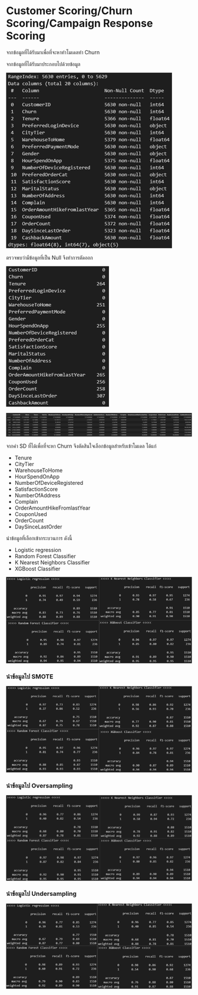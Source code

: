 # Customer Scoring/Churn Scoring/Campaign Response Scoring

จากข้อมูลที่ได้รับมาเพื่อที่จะหาทำโมเดลทำ Churn

จากข้อมูลที่ได้รับมาประกอบไปด้วยข้อมูล

![CSV](/Topic_3_Scoring/assets/images/CSV.png)

ตรวจพบว่ามีข้อมูลที่เป็น Null จึงทำการตัดออก

![CSV_NULL](/Topic_3_Scoring/assets/images/CSV_NULL.png)


![AGG_CSV](/Topic_3_Scoring/assets/images/AGG_CSV.png)

จากค่า SD ที่ได้เพื่อที่จะหา Churn จึงตัดสินใจเลือกข้อมูลสำหรับเข้าโมเดล ได้แก่
- Tenure
- CityTier
- WarehouseToHome	
- HourSpendOnApp	
- NumberOfDeviceRegistered	
- SatisfactionScore	
- NumberOfAddress	
- Complain	
- OrderAmountHikeFromlastYear	
- CouponUsed	
- OrderCount	
- DaySinceLastOrder

นำข้อมูลที่เลือกเข้ากระบวนการ ดังนี้
* Logistic regression
* Random Forest Classifier
* K Nearest Neighbors Classifier
* XGBoost Classifier

![MODEL](/Topic_3_Scoring/assets/images/MODEL.png)

### นำข้อมูลไป SMOTE

![SMOTE_MODEL](/Topic_3_Scoring/assets/images/SMOTE_MODEL.png)

### นำข้อมูลไป Oversampling

![OVERSAMPLING_MODEL](/Topic_3_Scoring/assets/images/OVERSAMPLING_MODEL.png)

### นำข้อมูลไป Undersampling

![UNDERSAMPLING_MODEL](/Topic_3_Scoring/assets/images/UNDERSAMPLING_MODEL.png)

